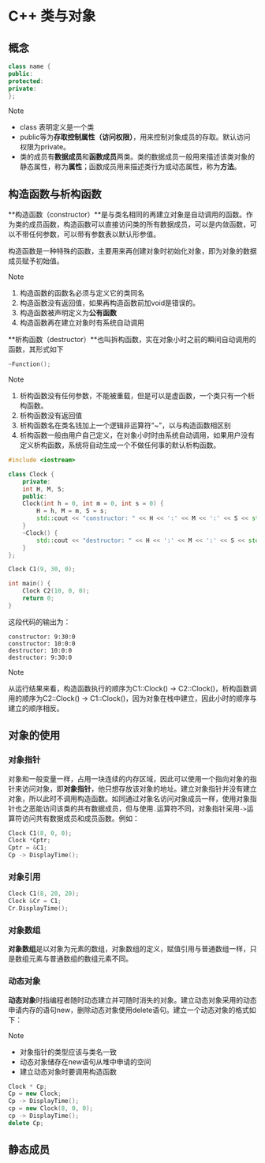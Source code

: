 # C++ 类与对象

## 概念

```cpp
class name {
public:
protected:
private:
};
```

> [!NOTE]
>
> - class 表明定义是一个类
> - public等为**存取控制属性（访问权限）**，用来控制对象成员的存取。默认访问权限为private。
> - 类的成员有**数据成员**和**函数成员**两类。类的数据成员一般用来描述该类对象的静态属性，称为**属性**；函数成员用来描述类行为或动态属性，称为**方法**。

## 构造函数与析构函数

**构造函数（constructor）**是与类名相同的再建立对象是自动调用的函数。作为类的成员函数，构造函数可以直接访问类的所有数据成员，可以是内敛函数，可以不带任何参数，可以带有参数表以默认形参值。

构造函数是一种特殊的函数，主要用来再创建对象时初始化对象，即为对象的数据成员赋予初始值。

> [!NOTE]
>
> 1. 构造函数的函数名必须与定义它的类同名
> 2. 构造函数没有返回值，如果再构造函数前加void是错误的。
> 3. 构造函数被声明定义为**公有函数**
> 4. 构造函数再在建立对象时有系统自动调用

**析构函数（destructor）**也叫拆构函数，实在对象小时之前的瞬间自动调用的函数，其形式如下

```cpp
~Function();
```

> [!NOTE]
>
> 1. 析构函数没有任何参数，不能被重载，但是可以是虚函数，一个类只有一个析构函数。
> 2. 析构函数没有返回值
> 3. 析构函数名在类名钱加上一个逻辑非运算符“~”，以与构造函数相区别
> 4. 析构函数一般由用户自己定义，在对象小时时由系统自动调用，如果用户没有定义析构函数，系统将自动生成一个不做任何事的默认析构函数。

```cpp
#include <iostream>

class Clock {
    private:
    int H, M, S;
    public:
    Clock(int h = 0, int m = 0, int s = 0) {
        H = h, M = m, S = s;
        std::cout << "constructor: " << H << ':' << M << ':' << S << std::endl;
    }
    ~Clock() {
        std::cout << "destructor: " << H << ':' << M << ':' << S << std::endl;
    }
};

Clock C1(9, 30, 0);

int main() {
    Clock C2(10, 0, 0);
    return 0;
}	
```

这段代码的输出为：

```
constructor: 9:30:0
constructor: 10:0:0
destructor: 10:0:0
destructor: 9:30:0
```

> [!NOTE]
>
> 从运行结果来看，构造函数执行的顺序为C1::Clock() -> C2::Clock()，析构函数调用的顺序为C2::Clock() -> C1::Clock()，因为对象在栈中建立，因此小时的顺序与建立的顺序相反。

## 对象的使用

### 对象指针

对象和一般变量一样，占用一块连续的内存区域，因此可以使用一个指向对象的指针来访问对象，即**对象指针**，他只想存放该对象的地址。建立对象指针并没有建立对象，所以此时不调用构造函数。如同通过对象名访问对象成员一样，使用对象指针也之恶能访问该类的共有数据成员，但与使用`.`运算符不同，对象指针采用`->`运算符访问共有数据成员和成员函数。例如：

```cpp
Clock C1(8, 0, 0);
Clock *Cptr;
Cptr = &C1;
Cp -> DisplayTime();
```

### 对象引用

```cpp
Clock C1(8, 20, 20);
Clock &Cr = C1;
Cr.DisplayTime();
```

### 对象数组

**对象数组**是以对象为元素的数组，对象数组的定义，赋值引用与普通数组一样，只是数组元素与普通数组的数组元素不同。

### 动态对象

**动态对象**时指编程者随时动态建立并可随时消失的对象。建立动态对象采用的动态申请内存的语句new，删除动态对象使用delete语句。建立一个动态对象的格式如下：

> [!NOTE]
>
> - 对象指针的类型应该与类名一致
> - 动态对象储存在new语句从堆中申请的空间
> - 建立动态对象时要调用构造函数

```cpp
Clock * Cp;
Cp = new Clock;
Cp -> DisplayTime();
cp = new Clock(8, 0, 0);
cp -> DisplayTime();
delete Cp;
```

## 静态成员
